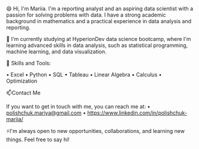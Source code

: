 😄 Hi, I'm Mariia.
I'm a reporting analyst and an aspiring data scientist with a passion for solving problems with data. I have a strong academic background in mathematics and a practical experience in data analysis and reporting. 

🌱 I'm currently studying at HyperionDev data science bootcamp, where I'm learning advanced skills in data analysis, such as statistical programming, machine learning, and data visualization.

💬 Skills and Tools:

•  Excel
•  Python
•  SQL
•  Tableau
•  Linear Algebra
•  Calculus
•  Optimization


📫Contact Me

If you want to get in touch with me, you can reach me at:
•  polishchuk.mariya@gmail.com
•  https://www.linkedin.com/in/polishchuk-mariia/


⚡I'm always open to new opportunities, collaborations, and learning new things. Feel free to say hi! 


